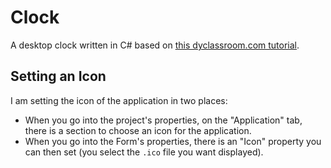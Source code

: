 # Clock

A desktop clock written in C# based on [this dyclassroom.com tutorial](https://www.dyclassroom.com/csharp-project/how-to-create-a-digital-clock-in-csharp-using-visual-studio).

## Setting an Icon

I am setting the icon of the application in two places:

* When you go into the project's properties, on the "Application"  tab, there is a section to choose an icon for the application.
* When you go into the Form's properties, there is an "Icon" property you can then set (you select the `.ico` file you want displayed).